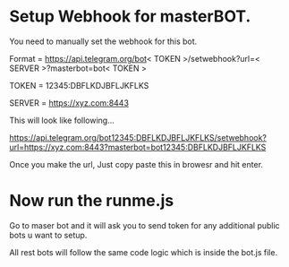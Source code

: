 # Setup Webhook for masterBOT.

You need to manually set the webhook for this bot.

Format = https://api.telegram.org/bot< TOKEN >/setwebhook?url=< SERVER >?masterbot=bot< TOKEN >

TOKEN = 12345:DBFLKDJBFLJKFLKS

SERVER = https://xyz.com:8443

This will look like following...

https://api.telegram.org/bot12345:DBFLKDJBFLJKFLKS/setwebhook?url=https://xyz.com:8443?masterbot=bot12345:DBFLKDJBFLJKFLKS

Once you make the url, Just copy paste this in browesr and hit enter.

# Now run the runme.js

Go to maser bot and it will ask you to send token for any additional public bots u want to setup.

All rest bots will follow the same code logic which is inside the bot.js file.
